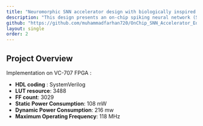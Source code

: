 ```yaml
---
title: "Neuromorphic SNN accelerator design with biologically inspired "On-Chip" training for Edge-AI application"
description: "This design presents an on-chip spiking neural network (SNN) neuromorphic accelerator design deploying biologically inspired training for low power Edge-AI classification tasks."
github: "https://github.com/muhammadfarhan720/OnChip_SNN_Accelerator_Edge"
layout: single
order: 2
---
```


## Project Overview

Implementation on VC-707 FPGA :
- **HDL coding** : SystemVerilog
- **LUT resource**: 3488
- **FF count**: 3029
- **Static Power Consumption**: 108 mW
- **Dynamic Power Consumption**: 216 mw
- **Maximum Operating Frequency**: 118 MHz
